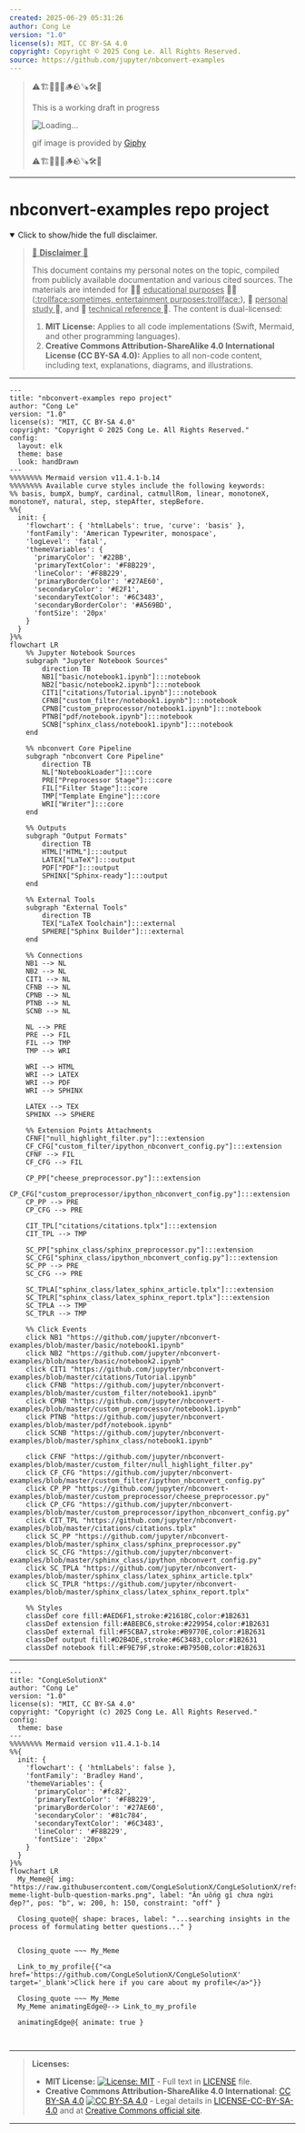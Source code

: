 ```yaml
---
created: 2025-06-29 05:31:26
author: Cong Le
version: "1.0"
license(s): MIT, CC BY-SA 4.0
copyright: Copyright © 2025 Cong Le. All Rights Reserved.
source: https://github.com/jupyter/nbconvert-examples
---
```



> ⚠️🏗️🚧🦺🧱🪵🪨🪚🛠️👷
> 
> This is a working draft in progress
> 
> ![Loading...](https://media3.giphy.com/media/v1.Y2lkPTc5MGI3NjExaHA3YjU2MW9udHVucXVtdXFiNjZmaHc4Nmc4aTg2YnBldmF2dGJjMCZlcD12MV9pbnRlcm5hbF9naWZfYnlfaWQmY3Q9Zw/2JrSWgKLnbJJrF2lpO/giphy.gif)
>
> gif image is provided by [Giphy](https://giphy.com)
> 
> ⚠️🏗️🚧🦺🧱🪵🪨🪚🛠️👷


----




# nbconvert-examples repo project
<details open>
<summary>Click to show/hide the full disclaimer.</summary>
   
> <ins>📢 **Disclaimer** 🚨</ins>
>
> This document contains my personal notes on the topic,
> compiled from publicly available documentation and various cited sources.
> The materials are intended for 👨‍🎓 <ins>educational purposes</ins> 👨‍🎓 (<ins>:trollface:sometimes, entertainment purposes:trollface:</ins>), 📖 <ins> personal study </ins> 📖, and 🔖 <ins> technical reference </ins> 🔖.
> The content is dual-licensed:
> 1. **MIT License:** Applies to all code implementations (Swift, Mermaid, and other programming languages).
> 2. **Creative Commons Attribution-ShareAlike 4.0 International License (CC BY-SA 4.0):** Applies to all non-code content, including text, explanations, diagrams, and illustrations.

</details>



---

```mermaid
---
title: "nbconvert-examples repo project"
author: "Cong Le"
version: "1.0"
license(s): "MIT, CC BY-SA 4.0"
copyright: "Copyright © 2025 Cong Le. All Rights Reserved."
config:
  layout: elk
  theme: base
  look: handDrawn
---
%%%%%%%% Mermaid version v11.4.1-b.14
%%%%%%%% Available curve styles include the following keywords:
%% basis, bumpX, bumpY, cardinal, catmullRom, linear, monotoneX, monotoneY, natural, step, stepAfter, stepBefore.
%%{
  init: {
    'flowchart': { 'htmlLabels': true, 'curve': 'basis' },
    'fontFamily': 'American Typewriter, monospace',
    'logLevel': 'fatal',
    'themeVariables': {
      'primaryColor': '#22BB',
      'primaryTextColor': '#F8B229',
      'lineColor': '#F8B229',
      'primaryBorderColor': '#27AE60',
      'secondaryColor': '#E2F1',
      'secondaryTextColor': '#6C3483',
      'secondaryBorderColor': '#A569BD',
      'fontSize': '20px'
    }
  }
}%%
flowchart LR
    %% Jupyter Notebook Sources
    subgraph "Jupyter Notebook Sources"
        direction TB
        NB1["basic/notebook1.ipynb"]:::notebook
        NB2["basic/notebook2.ipynb"]:::notebook
        CIT1["citations/Tutorial.ipynb"]:::notebook
        CFNB["custom_filter/notebook1.ipynb"]:::notebook
        CPNB["custom_preprocessor/notebook1.ipynb"]:::notebook
        PTNB["pdf/notebook.ipynb"]:::notebook
        SCNB["sphinx_class/notebook1.ipynb"]:::notebook
    end

    %% nbconvert Core Pipeline
    subgraph "nbconvert Core Pipeline"
        direction TB
        NL["NotebookLoader"]:::core
        PRE["Preprocessor Stage"]:::core
        FIL["Filter Stage"]:::core
        TMP["Template Engine"]:::core
        WRI["Writer"]:::core
    end

    %% Outputs
    subgraph "Output Formats"
        direction TB
        HTML["HTML"]:::output
        LATEX["LaTeX"]:::output
        PDF["PDF"]:::output
        SPHINX["Sphinx-ready"]:::output
    end

    %% External Tools
    subgraph "External Tools"
        direction TB
        TEX["LaTeX Toolchain"]:::external
        SPHERE["Sphinx Builder"]:::external
    end

    %% Connections
    NB1 --> NL
    NB2 --> NL
    CIT1 --> NL
    CFNB --> NL
    CPNB --> NL
    PTNB --> NL
    SCNB --> NL

    NL --> PRE
    PRE --> FIL
    FIL --> TMP
    TMP --> WRI

    WRI --> HTML
    WRI --> LATEX
    WRI --> PDF
    WRI --> SPHINX

    LATEX --> TEX
    SPHINX --> SPHERE

    %% Extension Points Attachments
    CFNF["null_highlight_filter.py"]:::extension
    CF_CFG["custom_filter/ipython_nbconvert_config.py"]:::extension
    CFNF --> FIL
    CF_CFG --> FIL

    CP_PP["cheese_preprocessor.py"]:::extension
    CP_CFG["custom_preprocessor/ipython_nbconvert_config.py"]:::extension
    CP_PP --> PRE
    CP_CFG --> PRE

    CIT_TPL["citations/citations.tplx"]:::extension
    CIT_TPL --> TMP

    SC_PP["sphinx_class/sphinx_preprocessor.py"]:::extension
    SC_CFG["sphinx_class/ipython_nbconvert_config.py"]:::extension
    SC_PP --> PRE
    SC_CFG --> PRE

    SC_TPLA["sphinx_class/latex_sphinx_article.tplx"]:::extension
    SC_TPLR["sphinx_class/latex_sphinx_report.tplx"]:::extension
    SC_TPLA --> TMP
    SC_TPLR --> TMP

    %% Click Events
    click NB1 "https://github.com/jupyter/nbconvert-examples/blob/master/basic/notebook1.ipynb"
    click NB2 "https://github.com/jupyter/nbconvert-examples/blob/master/basic/notebook2.ipynb"
    click CIT1 "https://github.com/jupyter/nbconvert-examples/blob/master/citations/Tutorial.ipynb"
    click CFNB "https://github.com/jupyter/nbconvert-examples/blob/master/custom_filter/notebook1.ipynb"
    click CPNB "https://github.com/jupyter/nbconvert-examples/blob/master/custom_preprocessor/notebook1.ipynb"
    click PTNB "https://github.com/jupyter/nbconvert-examples/blob/master/pdf/notebook.ipynb"
    click SCNB "https://github.com/jupyter/nbconvert-examples/blob/master/sphinx_class/notebook1.ipynb"

    click CFNF "https://github.com/jupyter/nbconvert-examples/blob/master/custom_filter/null_highlight_filter.py"
    click CF_CFG "https://github.com/jupyter/nbconvert-examples/blob/master/custom_filter/ipython_nbconvert_config.py"
    click CP_PP "https://github.com/jupyter/nbconvert-examples/blob/master/custom_preprocessor/cheese_preprocessor.py"
    click CP_CFG "https://github.com/jupyter/nbconvert-examples/blob/master/custom_preprocessor/ipython_nbconvert_config.py"
    click CIT_TPL "https://github.com/jupyter/nbconvert-examples/blob/master/citations/citations.tplx"
    click SC_PP "https://github.com/jupyter/nbconvert-examples/blob/master/sphinx_class/sphinx_preprocessor.py"
    click SC_CFG "https://github.com/jupyter/nbconvert-examples/blob/master/sphinx_class/ipython_nbconvert_config.py"
    click SC_TPLA "https://github.com/jupyter/nbconvert-examples/blob/master/sphinx_class/latex_sphinx_article.tplx"
    click SC_TPLR "https://github.com/jupyter/nbconvert-examples/blob/master/sphinx_class/latex_sphinx_report.tplx"

    %% Styles
    classDef core fill:#AED6F1,stroke:#21618C,color:#1B2631
    classDef extension fill:#ABEBC6,stroke:#229954,color:#1B2631
    classDef external fill:#F5CBA7,stroke:#B9770E,color:#1B2631
    classDef output fill:#D2B4DE,stroke:#6C3483,color:#1B2631
    classDef notebook fill:#F9E79F,stroke:#B7950B,color:#1B2631

```

----

<!-- 
```mermaid
%% Current Mermaid version
info
```  -->


```mermaid
---
title: "CongLeSolutionX"
author: "Cong Le"
version: "1.0"
license(s): "MIT, CC BY-SA 4.0"
copyright: "Copyright (c) 2025 Cong Le. All Rights Reserved."
config:
  theme: base
---
%%%%%%%% Mermaid version v11.4.1-b.14
%%{
  init: {
    'flowchart': { 'htmlLabels': false },
    'fontFamily': 'Bradley Hand',
    'themeVariables': {
      'primaryColor': '#fc82',
      'primaryTextColor': '#F8B229',
      'primaryBorderColor': '#27AE60',
      'secondaryColor': '#81c784',
      'secondaryTextColor': '#6C3483',
      'lineColor': '#F8B229',
      'fontSize': '20px'
    }
  }
}%%
flowchart LR
  My_Meme@{ img: "https://raw.githubusercontent.com/CongLeSolutionX/CongLeSolutionX/refs/heads/main/assets/images/My-meme-light-bulb-question-marks.png", label: "Ăn uống gì chưa ngừi đẹp?", pos: "b", w: 200, h: 150, constraint: "off" }

  Closing_quote@{ shape: braces, label: "...searching insights in the process of formulating better questions..." }
    

  Closing_quote ~~~ My_Meme
    
  Link_to_my_profile{{"<a href='https://github.com/CongLeSolutionX/CongLeSolutionX' target='_blank'>Click here if you care about my profile</a>"}}

  Closing_quote ~~~ My_Meme
  My_Meme animatingEdge@--> Link_to_my_profile
  
  animatingEdge@{ animate: true }



```

---
>**Licenses:**
>
>- **MIT License:**  [![License: MIT](https://img.shields.io/badge/License-MIT-yellow.svg)](LICENSE) - Full text in [LICENSE](LICENSE) file.
>- **Creative Commons Attribution-ShareAlike 4.0 International**: [CC BY-SA 4.0](https://creativecommons.org/licenses/by-sa/4.0/) [![CC BY-SA 4.0](https://licensebuttons.net/l/by-sa/4.0/88x31.png)](https://creativecommons.org/licenses/by-sa/4.0/) - Legal details in [LICENSE-CC-BY-SA-4.0](THE_PAST/LICENSE-CC-BY-SA-4.0) and at [Creative Commons official site](https://creativecommons.org/licenses/by-sa/4.0/).
>
---
